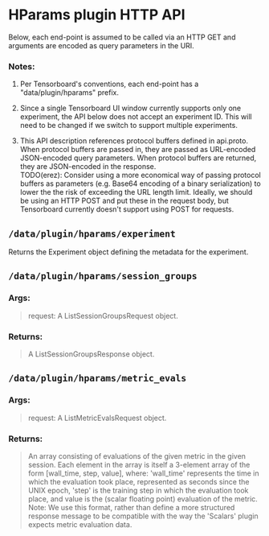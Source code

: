# HParams plugin HTTP API
Below, each end-point is assumed to be called via an HTTP GET and arguments
are encoded as query parameters in the URI.

### Notes:
1. Per Tensorboard's conventions, each end-point has a "data/plugin/hparams" 
prefix.

2. Since a single Tensorboard UI window currently supports only one
experiment, the API below does not accept an experiment ID. This will need
to be changed if we switch to support multiple experiments.

3. This API description references protocol buffers defined in api.proto. 
When protocol buffers are passed in, they are passed as URL-encoded 
JSON-encoded query parameters. When protocol buffers are returned, 
they are JSON-encoded in the response.  
TODO(erez): Consider using a more economical way of passing protocol buffers
as parameters (e.g. Base64 encoding of a binary serialization) to lower the
the risk of exceeding the URL length limit. Ideally, we should be using an 
HTTP POST and put these in the request body, but Tensorboard currently 
doesn't support using POST for requests.

## `/data/plugin/hparams/experiment`
Returns the Experiment object defining the metadata for the experiment.
  
## `/data/plugin/hparams/session_groups`
### Args:
>request: A ListSessionGroupsRequest object.

### Returns:
>A ListSessionGroupsResponse object.

## `/data/plugin/hparams/metric_evals`

### Args:
>request: A ListMetricEvalsRequest object.

### Returns:
>An array consisting of evaluations of the given metric in the given session.
> Each element in the array is itself
>a 3-element array of the form [wall_time, step, value], where:
>'wall_time' represents the time in which the evaluation took place,
>represented as seconds since the UNIX epoch, 'step' is the training step
>in which the evaluation took place, and value is the (scalar floating
>point) evaluation of the metric.
>Note: We use this format, rather than define a more structured response
>message to be compatible with the way the 'Scalars' plugin expects metric
>evaluation data.

